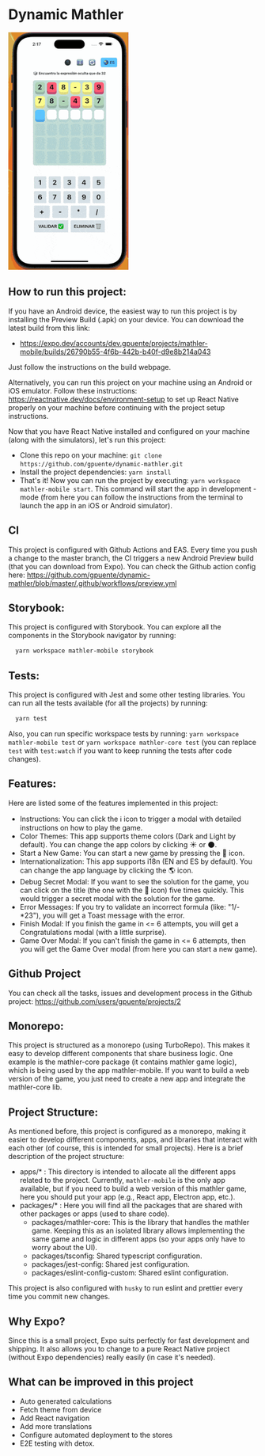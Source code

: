# Dynamic Mathler

![](https://raw.githubusercontent.com/gpuente/dynamic-mathler/develop/demo-mathler.gif)

## How to run this project:
If you have an Android device, the easiest way to run this project is by installing the Preview Build (.apk) on your device. You can download the latest build from this link:
- https://expo.dev/accounts/dev.gpuente/projects/mathler-mobile/builds/26790b55-4f6b-442b-b40f-d9e8b214a043

Just follow the instructions on the build webpage.

Alternatively, you can run this project on your machine using an Android or iOS emulator. Follow these instructions: https://reactnative.dev/docs/environment-setup to set up React Native properly on your machine before continuing with the project setup instructions.

Now that you have React Native installed and configured on your machine (along with the simulators), let's run this project:
- Clone this repo on your machine: `git clone https://github.com/gpuente/dynamic-mathler.git`
- Install the project dependencies: `yarn install`
- That's it! Now you can run the project by executing: `yarn workspace mathler-mobile start`. This command will start the app in development - mode (from here you can follow the instructions from the terminal to launch the app in an iOS or Android simulator).

## CI
This project is configured with Github Actions and EAS. Every time you push a change to the master branch, the CI triggers a new Android Preview build (that you can download from Expo). You can check the Github action config here: https://github.com/gpuente/dynamic-mathler/blob/master/.github/workflows/preview.yml

## Storybook:
This project is configured with Storybook. You can explore all the components in the Storybook navigator by running:
```bash
  yarn workspace mathler-mobile storybook
```

## Tests:
This project is configured with Jest and some other testing libraries. You can run all the tests available (for all the projects) by running:
```bash
  yarn test
```
Also, you can run specific workspace tests by running: `yarn workspace mathler-mobile test` or `yarn workspace mathler-core test` (you can replace `test` with `test:watch` if you want to keep running the tests after code changes).


## Features: 
Here are listed some of the features implemented in this project:

- Instructions: You can click the ℹ️ icon to trigger a modal with detailed instructions on how to play the game.
- Color Themes: This app supports theme colors (Dark and Light by default). You can change the app colors by clicking ☀️ or 🌑.
- Start a New Game: You can start a new game by pressing the 🔄 icon.
- Internationalization: This app supports i18n (EN and ES by default). You can change the app language by clicking the 🌎 icon.
- Debug Secret Modal: If you want to see the solution for the game, you can click on the title (the one with the 🎲 icon) five times quickly. This would trigger a secret modal with the solution for the game.
- Error Messages: If you try to validate an incorrect formula (like: "1/-*23"), you will get a Toast message with the error.
- Finish Modal: If you finish the game in <= 6 attempts, you will get a Congratulations modal (with a little surprise).
- Game Over Modal: If you can't finish the game in <= 6 attempts, then you will get the Game Over modal (from here you can start a new game).

## Github Project
You can check all the tasks, issues and development process in the Github project: https://github.com/users/gpuente/projects/2

## Monorepo:
This project is structured as a monorepo (using TurboRepo). This makes it easy to develop different components that share business logic. One example is the mathler-core package (it contains mathler game logic), which is being used by the app mathler-mobile. If you want to build a web version of the game, you just need to create a new app and integrate the mathler-core lib.

## Project Structure:
As mentioned before, this project is configured as a monorepo, making it easier to develop different components, apps, and libraries that interact with each other (of course, this is intended for small projects). Here is a brief description of the project structure:
- apps/* : This directory is intended to allocate all the different apps related to the project. Currently, `mathler-mobile` is the only app available, but if you need to build a web version of this mathler game, here you should put your app (e.g., React app, Electron app, etc.).
- packages/* : Here you will find all the packages that are shared with other packages or apps (used to share code).
  - packages/mathler-core: This is the library that handles the mathler game. Keeping this as an isolated library allows implementing the same game and logic in different apps (so your apps only have to worry about the UI).
  - packages/tsconfig: Shared typescript configuration.
  - packages/jest-config: Shared jest configuration.
  - packages/eslint-config-custom: Shared eslint configuration.

This project is also configured with `husky` to run eslint and prettier every time you commit new changes.

## Why Expo?
Since this is a small project, Expo suits perfectly for fast development and shipping. It also allows you to change to a pure React Native project (without Expo dependencies) really easily (in case it's needed).

## What can be improved in this project
- Auto generated calculations
- Fetch theme from device
- Add React navigation
- Add more translations
- Configure automated deployment to the stores
- E2E testing with detox.
